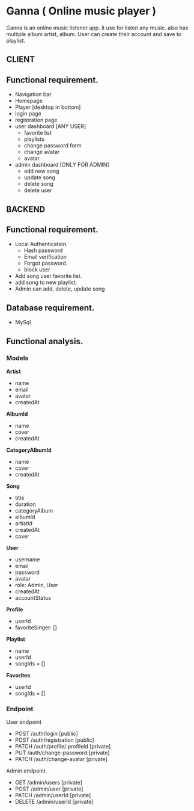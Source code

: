 # Ganna ( Online music player )

Ganna is an online music listener app. it use for listen any music. also has 
multiple album artist, album.
User can create their account and save to playlist.

## CLIENT
## Functional requirement.
- Navigation bar
- Homepage
- Player [desktop in bottom] 
- login page
- registration page
- user dashboard [ANY USER]
  - favorite list
  - playlists
  - change password form
  - change avatar
  - avatar
- admin dashboard [ONLY FOR ADMIN]
  - add new song
  - update song
  - delete song
  - delete user


## BACKEND
## Functional requirement.
- Local Authentication.
    - Hash password
    - Email verification
    - Forgot password.
    - block user
- Add song user favorite list.
- add song to new playlist.
- Admin can add, delete, update song 


## Database requirement.
- MySql


## Functional analysis.
### Models

**Artist**
- name
- email
- avatar
- createdAt

**AlbumId**
- name
- cover
- createdAt

**CategoryAlbumId** 
- name
- cover
- createdAt


**Song**
 - title
 - duration
 - categoryAlbum
 - albumId
 - artistId
 - createdAt
 - cover

**User** 
- username
- email
- password
- avatar
- role: Admin, User
- createdAt
- accountStatus

**Profile** 
- userId
- favoriteSinger: []

**Playlist** 
- name
- userId
- songIds = []

**Favorites** 
- userId
- songIds = []


### Endpoint

User endpoint
 - POST /auth/login [public]
 - POST /auth/registration [public]
 - PATCH /auth/profile/:profileId [private]
 - PUT /auth/change-password [private]
 - PATCH /auth/change-avatar [private]
 
Admin endpoint
 - GET /admin/users [private]
 - POST /admin/user [private]
 - PATCH /admin/userId [private]
 - DELETE /admin/userId [private]